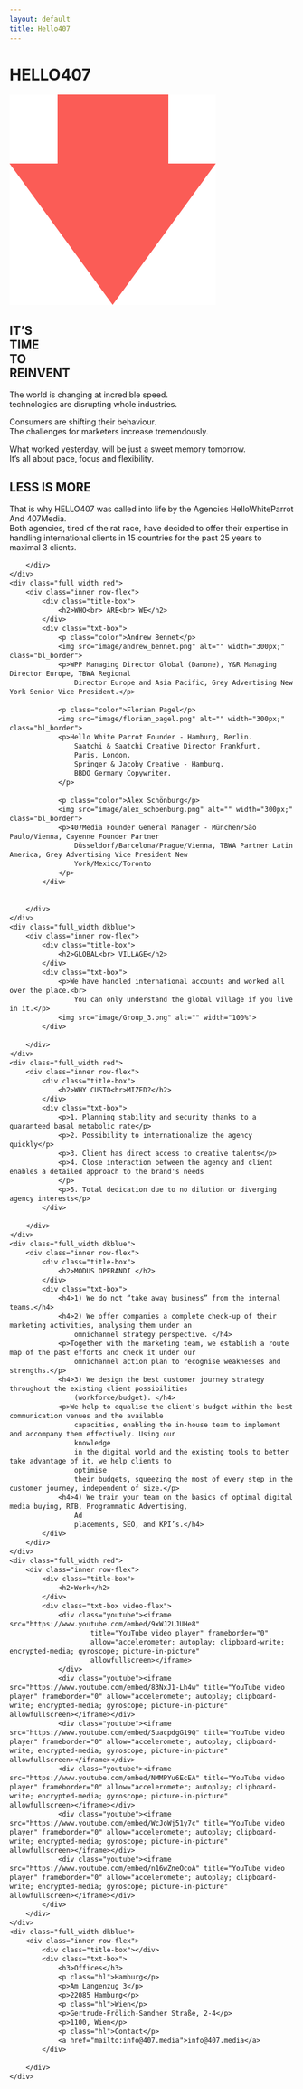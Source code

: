 ```yaml
---
layout: default
title: Hello407
---
```


<main>
    <div class="full_width dkblue first">
        <h1>HELLO<span class="hl">407</span></h1>
        <img src="image/Group_4.png" alt="" class="arrow">
    </div>
    <div class="full_width red">
        <div class="inner row-flex">
            <div class="title-box">
                <h2>IT’S<br> TIME<br> TO<br> REINVENT</h2>
            </div>
            <div class="txt-box">
                <p>The world is changing at incredible speed.<br>
                    technologies are disrupting whole industries.</p>
                <p>Consumers are shifting their behaviour.<br>
                    The challenges for marketers increase tremendously. </p>
                <p>What worked yesterday, will be just a sweet memory tomorrow.<br>
                    It’s all about pace, focus and flexibility.
                </p>
            </div>
        </div>
    </div>
    <div class="full_width dkblue">
        <div class="inner row-flex">
            <div class="title-box">
                <h2>LESS IS MORE</h2>
            </div>
            <div class="txt-box">
                <p>That is why HELLO407 was called into life by the Agencies HelloWhiteParrot And 407Media.<br>
                    Both agencies, tired of the rat race, have decided to offer their expertise in handling
                    international
                    clients in 15 countries for the past 25 years to maximal 3 clients.</p>
            </div>

        </div>
    </div>
    <div class="full_width red">
        <div class="inner row-flex">
            <div class="title-box">
                <h2>WHO<br> ARE<br> WE</h2>
            </div>
            <div class="txt-box">
                <p class="color">Andrew Bennet</p>
                <img src="image/andrew_bennet.png" alt="" width="300px;" class="bl_border">
                <p>WPP Managing Director Global (Danone), Y&R Managing Director Europe, TBWA Regional
                    Director Europe and Asia Pacific, Grey Advertising New York Senior Vice President.</p>

                <p class="color">Florian Pagel</p>
                <img src="image/florian_pagel.png" alt="" width="300px;" class="bl_border">
                <p>Hello White Parrot Founder - Hamburg, Berlin.
                    Saatchi & Saatchi Creative Director Frankfurt,
                    Paris, London.
                    Springer & Jacoby Creative - Hamburg.
                    BBDO Germany Copywriter.
                </p>

                <p class="color">Alex Schönburg</p>
                <img src="image/alex_schoenburg.png" alt="" width="300px;" class="bl_border">
                <p>407Media Founder General Manager - München/São Paulo/Vienna, Cayenne Founder Partner
                    Düsseldorf/Barcelona/Prague/Vienna, TBWA Partner Latin America, Grey Advertising Vice President New
                    York/Mexico/Toronto
                </p>
            </div>


        </div>
    </div>
    <div class="full_width dkblue">
        <div class="inner row-flex">
            <div class="title-box">
                <h2>GLOBAL<br> VILLAGE</h2>
            </div>
            <div class="txt-box">
                <p>We have handled international accounts and worked all over the place.<br>
                    You can only understand the global village if you live in it.</p>
                <img src="image/Group_3.png" alt="" width="100%">
            </div>

        </div>
    </div>
    <div class="full_width red">
        <div class="inner row-flex">
            <div class="title-box">
                <h2>WHY CUSTO<br>MIZED?</h2>
            </div>
            <div class="txt-box">
                <p>1. Planning stability and security thanks to a guaranteed basal metabolic rate</p>
                <p>2. Possibility to internationalize the agency quickly</p>
                <p>3. Client has direct access to creative talents</p>
                <p>4. Close interaction between the agency and client enables a detailed approach to the brand's needs
                </p>
                <p>5. Total dedication due to no dilution or diverging agency interests</p>
            </div>

        </div>
    </div>
    <div class="full_width dkblue">
        <div class="inner row-flex">
            <div class="title-box">
                <h2>MODUS OPERANDI </h2>
            </div>
            <div class="txt-box">
                <h4>1) We do not “take away business” from the internal teams.</h4>
                <h4>2) We offer companies a complete check-up of their marketing activities, analysing them under an
                    omnichannel strategy perspective. </h4>
                <p>Together with the marketing team, we establish a route map of the past efforts and check it under our
                    omnichannel action plan to recognise weaknesses and strengths.</p>
                <h4>3) We design the best customer journey strategy throughout the existing client possibilities
                    (workforce/budget). </h4>
                <p>We help to equalise the client’s budget within the best communication venues and the available
                    capacities, enabling the in-house team to implement and accompany them effectively. Using our
                    knowledge
                    in the digital world and the existing tools to better take advantage of it, we help clients to
                    optimise
                    their budgets, squeezing the most of every step in the customer journey, independent of size.</p>
                <h4>4) We train your team on the basics of optimal digital media buying, RTB, Programmatic Advertising,
                    Ad
                    placements, SEO, and KPI’s.</h4>
            </div>
        </div>
    </div>
    <div class="full_width red">
        <div class="inner row-flex">
            <div class="title-box">
                <h2>Work</h2>
            </div>
            <div class="txt-box video-flex">
                <div class="youtube"><iframe src="https://www.youtube.com/embed/9xWJ2LJUHe8"
                        title="YouTube video player" frameborder="0"
                        allow="accelerometer; autoplay; clipboard-write; encrypted-media; gyroscope; picture-in-picture"
                        allowfullscreen></iframe>
                </div>
                <div class="youtube"><iframe src="https://www.youtube.com/embed/83NxJ1-Lh4w" title="YouTube video player" frameborder="0" allow="accelerometer; autoplay; clipboard-write; encrypted-media; gyroscope; picture-in-picture" allowfullscreen></iframe></div>
                <div class="youtube"><iframe src="https://www.youtube.com/embed/SuacpdgG19Q" title="YouTube video player" frameborder="0" allow="accelerometer; autoplay; clipboard-write; encrypted-media; gyroscope; picture-in-picture" allowfullscreen></iframe></div>
                <div class="youtube"><iframe src="https://www.youtube.com/embed/NMMPYu6EcEA" title="YouTube video player" frameborder="0" allow="accelerometer; autoplay; clipboard-write; encrypted-media; gyroscope; picture-in-picture" allowfullscreen></iframe></div>
                <div class="youtube"><iframe src="https://www.youtube.com/embed/WcJoWj51y7c" title="YouTube video player" frameborder="0" allow="accelerometer; autoplay; clipboard-write; encrypted-media; gyroscope; picture-in-picture" allowfullscreen></iframe></div>
                <div class="youtube"><iframe src="https://www.youtube.com/embed/n16wZneOcoA" title="YouTube video player" frameborder="0" allow="accelerometer; autoplay; clipboard-write; encrypted-media; gyroscope; picture-in-picture" allowfullscreen></iframe></div>
            </div>
        </div>
    </div>
    <div class="full_width dkblue">
        <div class="inner row-flex">
            <div class="title-box"></div>
            <div class="txt-box">
                <h3>Offices</h3>
                <p class="hl">Hamburg</p>
                <p>Am Langenzug 3</p>
                <p>22085 Hamburg</p>
                <p class="hl">Wien</p>
                <p>Gertrude-Frölich-Sandner Straße, 2-4</p>
                <p>1100, Wien</p>
                <p class="hl">Contact</p>
                <a href="mailto:info@407.media">info@407.media</a>
            </div>

        </div>
    </div>
</main>